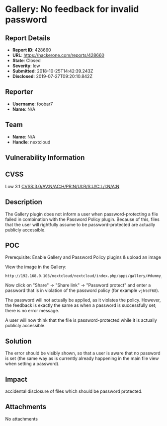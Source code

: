 # Gallery: No feedback for invalid password

## Report Details
- **Report ID**: 428660
- **URL**: https://hackerone.com/reports/428660
- **State**: Closed
- **Severity**: low
- **Submitted**: 2018-10-25T14:42:39.243Z
- **Disclosed**: 2019-07-27T09:20:10.842Z

## Reporter
- **Username**: foobar7
- **Name**: N/A

## Team
- **Name**: N/A
- **Handle**: nextcloud

## Vulnerability Information
CVSS
----

Low 3.1 [CVSS:3.0/AV:N/AC:H/PR:N/UI:R/S:U/C:L/I:N/A:N](https://www.first.org/cvss/calculator/3.0#CVSS:3.0/AV:N/AC:H/PR:N/UI:R/S:U/C:L/I:N/A:N)

Description
-----------

The Gallery plugin does not inform a user when password-protecting a file failed in combination with the Password Policy plugin. Because of this, files that the user will rightfully assume to be password-protected are actually publicly accessible.

POC
---

Prerequisite: Enable Gallery and Password Policy plugins & upload an image

View the image in the Gallery:

    http://192.168.0.103/nextcloud/nextcloud/index.php/apps/gallery/#dummy_192x192.png

Now click on "Share" -> "Share link" -> "Password protect" and enter a password that is in violation of the password policy (for example `vjhtdf68`).

The password will not actually be applied, as it violates the policy. However, the feedback is exactly the same as when a password is successfully set; there is no error message. 

A user will now think that the file is password-protected while it is actually publicly accessible.

Solution
---------

The error should be visibly shown, so that a user is aware that no password is set (the same way as is currently already happening in the main file view when setting a password).

## Impact

accidental disclosure of files which should be password protected.

## Attachments
No attachments
